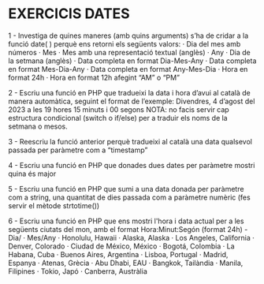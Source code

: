 # EXERCICIS DATES

1 - Investiga de quines maneres (amb quins arguments) s’ha de cridar a la funció date( ) perquè ens retorni els següents valors:
· Dia del mes amb números
· Mes
· Mes amb una representació textual (anglès)
· Any
· Dia de la setmana (anglès)
· Data completa en format Dia-Mes-Any
· Data completa en format Mes-Dia-Any
· Data completa en format Any-Mes-Dia
· Hora en format 24h
· Hora en format 12h afegint “AM” o “PM”

2 - Escriu una funció en PHP que tradueixi la data i hora d’avui al català de manera automàtica, seguint el format de l’exemple: Divendres, 4 d’agost del 2023 a les 19 hores 15 minuts i 00 segons
NOTA: no facis servir cap estructura condicional (switch o if/else) per a traduir els noms de la setmana o mesos.

3 - Reescriu la funció anterior perquè tradueixi al català una data qualsevol passada per paràmetre com a “timestamp”

4 - Escriu una funció en PHP que donades dues dates per paràmetre mostri quina és major

5 - Escriu una funció en PHP que sumi a una data donada per paràmetre com a string, una quantitat de dies passada com a paràmetre numèric (fes servir el mètode strtotime())

6 - Escriu una funció en PHP que ens mostri l'hora i data actual per a les següents ciutats del mon, amb el format Hora:Minut:Segón (format 24h) - Dia/ · Mes/Any
· Honolulu, Hawaii
· Alaska, Alaska
· Los Angeles, California
· Denver, Colorado
· Ciudad de México, México
· Bogotá, Colombia
· La Habana, Cuba
· Buenos Aires, Argentina
· Lisboa, Portugal
· Madrid, Espanya
· Atenas, Grècia
· Abu Dhabi, EAU
· Bangkok, Tailàndia
· Manila, Filipines
· Tokio, Japó
· Canberra, Austràlia
